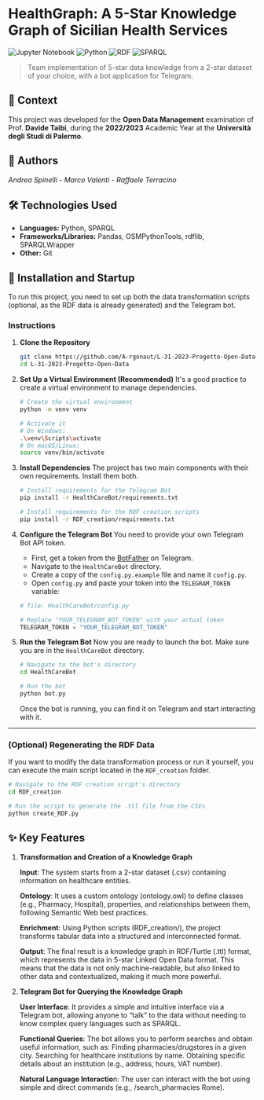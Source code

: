 # HealthGraph: A 5-Star Knowledge Graph of Sicilian Health Services

![Jupyter Notebook](https://img.shields.io/badge/Jupyter-FAFAFA?style=for-the-badge&logo=jupyter&logoColor=F37626)
![Python](https://img.shields.io/badge/Python-3776AB?style=for-the-badge&logo=python&logoColor=white)
![RDF](https://img.shields.io/badge/RDF-e81b00?style=for-the-badge&logo=semantic-web&logoColor=white)
![SPARQL](https://img.shields.io/badge/SPARQL-005A9C?style=for-the-badge&logo=sparql&logoColor=white)

> Team implementation of 5-star data knowledge from a 2-star dataset of your choice, with a bot application for Telegram.

## 📖 **Context**

This project was developed for the **Open Data Management** examination of Prof. **Davide Taibi**, during the **2022/2023** Academic Year at the **Università degli Studi di Palermo**.

## 👥 **Authors**
_Andrea Spinelli - Marco Valenti - Raffaele Terracino_

## 🛠️ **Technologies Used**

*   **Languages:** Python, SPARQL
*   **Frameworks/Libraries:** Pandas, OSMPythonTools, rdflib, SPARQLWrapper
*   **Other:** Git

## 🚀 **Installation and Startup**

To run this project, you need to set up both the data transformation scripts (optional, as the RDF data is already generated) and the Telegram bot.

### Instructions

1.  **Clone the Repository**
    ```bash
    git clone https://github.com/A-rgonaut/L-31-2023-Progetto-Open-Data.git
    cd L-31-2023-Progetto-Open-Data
    ```

2.  **Set Up a Virtual Environment (Recommended)**
    It's a good practice to create a virtual environment to manage dependencies.
    ```bash
    # Create the virtual environment
    python -m venv venv

    # Activate it
    # On Windows:
    .\venv\Scripts\activate
    # On macOS/Linux:
    source venv/bin/activate
    ```

3.  **Install Dependencies**
    The project has two main components with their own requirements. Install them both.
    ```bash
    # Install requirements for the Telegram Bot
    pip install -r HealthCareBot/requirements.txt

    # Install requirements for the RDF creation scripts
    pip install -r RDF_creation/requirements.txt
    ```

4.  **Configure the Telegram Bot**
    You need to provide your own Telegram Bot API token.

    *   First, get a token from the [BotFather](https://t.me/botfather) on Telegram.
    *   Navigate to the `HealthCareBot` directory.
    *   Create a copy of the `config.py.example` file and name it `config.py`.
    *   Open `config.py` and paste your token into the `TELEGRAM_TOKEN` variable:

    ```python
    # file: HealthCareBot/config.py

    # Replace "YOUR_TELEGRAM_BOT_TOKEN" with your actual token
    TELEGRAM_TOKEN = "YOUR_TELEGRAM_BOT_TOKEN" 
    ```

5.  **Run the Telegram Bot**
    Now you are ready to launch the bot. Make sure you are in the `HealthCareBot` directory.
    ```bash
    # Navigate to the bot's directory
    cd HealthCareBot

    # Run the bot
    python bot.py
    ```
    Once the bot is running, you can find it on Telegram and start interacting with it.

---
### (Optional) Regenerating the RDF Data
If you want to modify the data transformation process or run it yourself, you can execute the main script located in the `RDF_creation` folder.

```bash
# Navigate to the RDF creation script's directory
cd RDF_creation

# Run the script to generate the .ttl file from the CSVs
python create_RDF.py
```

## ✨ **Key Features**

1. **Transformation and Creation of a Knowledge Graph**

    **Input**: The system starts from a 2-star dataset (.csv) containing information on healthcare entities.

    **Ontology**: It uses a custom ontology (ontology.owl) to define classes (e.g., Pharmacy, Hospital), properties, and relationships between them, following Semantic Web best practices.

    **Enrichment**: Using Python scripts (RDF_creation/), the project transforms tabular data into a structured and interconnected format.

    **Output**: The final result is a knowledge graph in RDF/Turtle (.ttl) format, which represents the data in 5-star Linked Open Data format. This means that the data is not only machine-readable, but also linked to other data and contextualized, making it much more powerful.

2. **Telegram Bot for Querying the Knowledge Graph**

    **User Interface**: It provides a simple and intuitive interface via a Telegram bot, allowing anyone to “talk” to the data without needing to know complex query languages such as SPARQL.

    **Functional Queries**: The bot allows you to perform searches and obtain useful information, such as:
    Finding pharmacies/drugstores in a given city.
    Searching for healthcare institutions by name.
    Obtaining specific details about an institution (e.g., address, hours, VAT number).

    **Natural Language Interactio**n: The user can interact with the bot using simple and direct commands (e.g., /search_pharmacies Rome).
